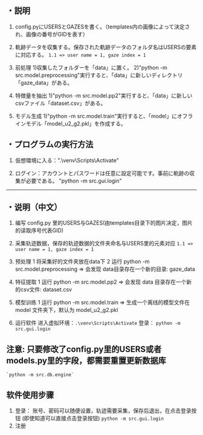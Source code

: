 ## ・説明
1. config.pyにUSERSとGAZESを書く。（templates内の画像によって決定され、画像の番号がGIDを表す）

2. 軌跡データを収集する。保存された軌跡データのフォルダ名はUSERSの要素に対応する。
   `1.1 => user name = 1, gaze index = 1`

3. 前処理
   1)収集したフォルダーを「data」に置く。
   2)"python -m src.model.preprocessing"実行すると、「data」に新しいディレクトリ「gaze_data」がある。

4. 特徴量を抽出
   1)"python -m src.model.pp2"実行すると、「data」に新しいcsvファイル「dataset.csv」がある。

5. モデル生成
   1)"python -m src.model.train"実行すると、「model」にオフラインモデル「model_u2_g2.pkl」を作成する。

## ・プログラムの実行方法
1. 仮想環境に入る：".\venv\Scripts\Activate"

2. ログイン：アカウントとパスワードは任意に設定可能です。事前に軌跡の収集が必要である。
   "python -m src.gui.login"

--------------------

## ・说明（中文）
1. 编写 config.py 里的USERS与GAZES(由templates目录下的图片决定，图片的读取序号代表GID)

2. 采集轨迹数据，保存的轨迹数据的文件夹命名与USERS里的元素对应
    `1.1 => user name = 1, gaze index = 1`

3. 预处理
    1 将采集好的文件夹放在data下
    2 运行 python -m src.model.preprocessing => 会发现 data目录存在一个新的目录: gaze_data

4. 特征提取
    1 运行 python -m src.model.pp2 => 会发现 data 目录存在一个新的csv文件: dataset.csv

5. 模型训练
    1 运行 python -m src.model.train => 生成一个离线的模型文件在 model 文件夹下，默认为 model_u2_g2.pkl

6. 运行软件
    进入虚拟环境：`.\venv\Scripts\Activate`
    登录： `python -m src.gui.login`

## 注意: 只要修改了config.py里的USERS或者models.py里的字段，都需要重置更新数据库
    `python -m src.db.engine`

## 软件使用步骤

1. 登录： 账号、密码可以随便设置，轨迹需要采集，保存后退出，在点击登录按钮 (即使知道可以直接点击登录按钮)
    `python -m src.gui.login`
2. 注册
